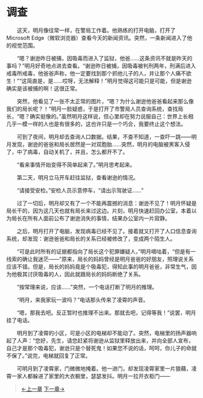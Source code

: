 # 调查

&#x3000;&#x3000;这天，明月像往常一样，在警局工作着。他熟练的打开电脑，打开了Microsoft Edge（微软浏览器）查看今天的新闻资讯。突然，一条新闻进入了他的视觉范围。

&#x3000;&#x3000;“嗯？谢逊昨日被捕，因吸毒而进入了监狱，他爸……这条资讯不就是昨天的事吗？”明月好奇地点进去查看。“谢逊昨日被捕，因吸毒被判刑两年，刑满后进入戒毒所戒毒，他爸爸声称，他一定要找到那个抓他儿子的人，并让那个人痛不欲生！”“这简直是，是……哎呀，无法解释！”明月觉得这可能只是可能，但是谢逊确实是该被捕的啊！这很正常。

&#x3000;&#x3000;突然，他看见了一张不太正常的图片，“嗯？为什么谢逊他爸爸看起来那么像我们的局长呢？！”明月一脸疑惑，于是打开了市警局人员查询系统，查找局长，“嗯？确实挺像的。”虽然明月这样说，但心里却在努力说服自己：世界上长相几乎一模一样的人也是有很多的，这也许只是一个巧合，我要终止这个想法。

&#x3000;&#x3000;可到了夜间，明月却去查询人口数据。结果，不查不知道，一查吓一跳——明月发现，谢逊的爸爸和局长居然是一对双胞胎……突然，明月的电脑被黑客入侵了，中了病毒，自动关机了，并且，怎么都开不了。

&#x3000;&#x3000;“看来事情开始变得不简单起来了。”明月思考起来。

&#x3000;&#x3000;第二天，明月立马开车赶往监狱，查看谢逊的情况。

&#x3000;&#x3000;“请接受安检。”安检人员示意停车，“请出示驾驶证……”

&#x3000;&#x3000;过了一切后，明月却又有了一个不能再震撼的消息：谢逊不见了！明月怀疑是局长干的，因为这几天也就有局长来过这边。片刻，明月快速赶回办公室，本着以为局长在所有人面前公布了谢逊消失的事情，结果办公室内一片寂静。

&#x3000;&#x3000;之后，明月打开了电脑，发现病毒已经不见了。接着就又打开了人口信息查询系统，却发现：谢逊爸爸和局长的关系已经被修改了，变成两个陌生人。

&#x3000;&#x3000;“可是此时所有的证据都指向了局长这个犯罪嫌疑人，”明月嘀咕着，“但是有一线索的确让我迷茫——”原来，局长的妈妈曾经是明月爸爸的好朋友，照理说关系应该不错。但是，局长的妈妈竟是个吸毒犯，得知此事的明月爸爸，非常生气，因为他极其讨厌吸毒的人，因此就跟局长的妈妈断绝了关系。

&#x3000;&#x3000;“按常理来说，应该……”突然，一个电话打断了明月的推理。

&#x3000;&#x3000;“明月，来我家玩一波吗？”电话那头传来了凌霄的声音。

&#x3000;&#x3000;“嗯，那我去吧。反正暂时也推理不出来。那就去吧，记得等我！”说罢，明月挂了电话。

&#x3000;&#x3000;明月到了凌霄的小区，可是小区的电梯却不能动了。突然，电梯里的扬声器响起了人声：“您好，先生，请您赶紧将谢逊从监狱里释放出来，并向全部人宣布，自己才是那个吸毒犯，谢逊只是个替死鬼！如果您不说的话，呵呵，你儿子的命就不保了。”说完，电梯就回复了正常。

&#x3000;&#x3000;可明月到了凌霄家，门微微地掩着。他一进门，却发现凌霄家里一片狼藉，凌霄一家人都躲进了家里的大衣橱里，瑟瑟发抖。明月一拉开衣柜门——

> [←上一章](/zh-cn/detective/part1/chapter2.md)  [下一章→](/zh-cn/detective/part1/chapter4.md)
